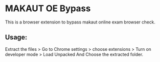 # MAKAUT OE Bypass
This is a browser extension to bypass makaut online exam browser check.

Usage:
----
Extract the files > Go to Chrome settings > choose extensions > Turn on developer mode > Load Unpacked And Choose the extracted folder.
